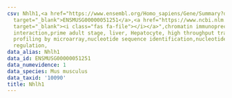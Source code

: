 ```yaml
---
csv: Nhlh1,<a href="https://www.ensembl.org/Homo_sapiens/Gene/Summary?db=core;g=ENSMUSG00000051251"
  target="_blank">ENSMUSG00000051251</a>,<a href="https://www.ncbi.nlm.nih.gov/pubmed/23834426"
  target="_blank"><i class="fas fa-file"></i></a>",chromatin immunoprecipitation assay,direct
  interaction,prime adult stage, liver, Hepatocyte, high throughput transcription
  profiling by microarray,nucleotide sequence identification,nucleotide sequence identification,transcriptional
  regulation,
data_alias: Nhlh1
data_id: ENSMUSG00000051251
data_numevidence: 1
data_species: Mus musculus
data_taxid: '10090'
title: Nhlh1
---
```

